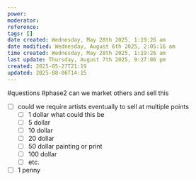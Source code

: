 ```yaml
---
power: 
moderator: 
reference: 
tags: []
date created: Wednesday, May 28th 2025, 1:19:26 am
date modified: Wednesday, August 6th 2025, 2:05:16 am
time created: Wednesday, May 28th 2025, 1:19:26 am
last update: Thursday, August 7th 2025, 9:27:06 pm
created: 2025-05-27T21:19
updated: 2025-08-06T14:15
---
```

 #questions #phase2
can we market others and sell this

- [ ] could we require artists eventually to sell at multiple points
	- [ ] 1 dollar what could this be
	- [ ] 5 dollar
	- [ ] 10 dollar
	- [ ] 20 dollar
	- [ ] 50 dollar painting or print
	- [ ] 100 dollar
	- [ ] etc.
- [ ] 1 penny